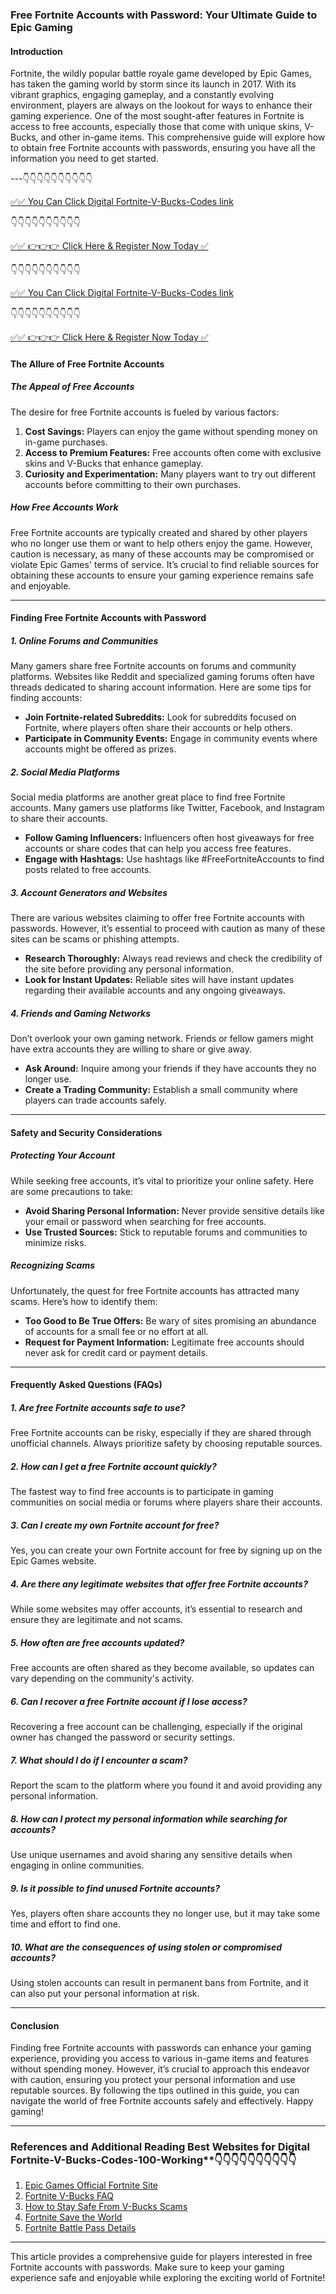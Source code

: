 ### Free Fortnite Accounts with Password: Your Ultimate Guide to Epic Gaming

#### Introduction

Fortnite, the wildly popular battle royale game developed by Epic Games, has taken the gaming world by storm since its launch in 2017. With its vibrant graphics, engaging gameplay, and a constantly evolving environment, players are always on the lookout for ways to enhance their gaming experience. One of the most sought-after features in Fortnite is access to free accounts, especially those that come with unique skins, V-Bucks, and other in-game items. This comprehensive guide will explore how to obtain free Fortnite accounts with passwords, ensuring you have all the information you need to get started. 

---👇👇👇👇👇👇👇👇👇👇

[✅✅ You Can Click Digital Fortnite-V-Bucks-Codes link](https://dmfarid.com/fortnite/)

 👇👇👇👇👇👇👇👇👇👇

 [✅✅ 👉👉👉 Click Here & Register Now Today ✅](https://dmfarid.com/fortnite/)
 
 
 👇👇👇👇👇👇👇👇👇👇

[✅✅ You Can Click Digital Fortnite-V-Bucks-Codes link](https://dmfarid.com/fortnite/)

 👇👇👇👇👇👇👇👇👇👇

 [✅✅ 👉👉👉 Click Here & Register Now Today ✅](https://dmfarid.com/fortnite/)

#### The Allure of Free Fortnite Accounts

##### The Appeal of Free Accounts

The desire for free Fortnite accounts is fueled by various factors:

1. **Cost Savings:** Players can enjoy the game without spending money on in-game purchases.
2. **Access to Premium Features:** Free accounts often come with exclusive skins and V-Bucks that enhance gameplay.
3. **Curiosity and Experimentation:** Many players want to try out different accounts before committing to their own purchases.

##### How Free Accounts Work

Free Fortnite accounts are typically created and shared by other players who no longer use them or want to help others enjoy the game. However, caution is necessary, as many of these accounts may be compromised or violate Epic Games' terms of service. It’s crucial to find reliable sources for obtaining these accounts to ensure your gaming experience remains safe and enjoyable.

---

#### Finding Free Fortnite Accounts with Password

##### 1. Online Forums and Communities

Many gamers share free Fortnite accounts on forums and community platforms. Websites like Reddit and specialized gaming forums often have threads dedicated to sharing account information. Here are some tips for finding accounts:

- **Join Fortnite-related Subreddits:** Look for subreddits focused on Fortnite, where players often share their accounts or help others.
- **Participate in Community Events:** Engage in community events where accounts might be offered as prizes.

##### 2. Social Media Platforms

Social media platforms are another great place to find free Fortnite accounts. Many gamers use platforms like Twitter, Facebook, and Instagram to share their accounts. 

- **Follow Gaming Influencers:** Influencers often host giveaways for free accounts or share codes that can help you access free features.
- **Engage with Hashtags:** Use hashtags like #FreeFortniteAccounts to find posts related to free accounts.

##### 3. Account Generators and Websites

There are various websites claiming to offer free Fortnite accounts with passwords. However, it’s essential to proceed with caution as many of these sites can be scams or phishing attempts. 

- **Research Thoroughly:** Always read reviews and check the credibility of the site before providing any personal information.
- **Look for Instant Updates:** Reliable sites will have instant updates regarding their available accounts and any ongoing giveaways.

##### 4. Friends and Gaming Networks

Don’t overlook your own gaming network. Friends or fellow gamers might have extra accounts they are willing to share or give away.

- **Ask Around:** Inquire among your friends if they have accounts they no longer use.
- **Create a Trading Community:** Establish a small community where players can trade accounts safely.

---

#### Safety and Security Considerations

##### Protecting Your Account

While seeking free accounts, it’s vital to prioritize your online safety. Here are some precautions to take:

- **Avoid Sharing Personal Information:** Never provide sensitive details like your email or password when searching for free accounts.
- **Use Trusted Sources:** Stick to reputable forums and communities to minimize risks.

##### Recognizing Scams

Unfortunately, the quest for free Fortnite accounts has attracted many scams. Here’s how to identify them:

- **Too Good to Be True Offers:** Be wary of sites promising an abundance of accounts for a small fee or no effort at all.
- **Request for Payment Information:** Legitimate free accounts should never ask for credit card or payment details.

---

#### Frequently Asked Questions (FAQs)

##### 1. Are free Fortnite accounts safe to use?

Free Fortnite accounts can be risky, especially if they are shared through unofficial channels. Always prioritize safety by choosing reputable sources.

##### 2. How can I get a free Fortnite account quickly?

The fastest way to find free accounts is to participate in gaming communities on social media or forums where players share their accounts.

##### 3. Can I create my own Fortnite account for free?

Yes, you can create your own Fortnite account for free by signing up on the Epic Games website.

##### 4. Are there any legitimate websites that offer free Fortnite accounts?

While some websites may offer accounts, it’s essential to research and ensure they are legitimate and not scams.

##### 5. How often are free accounts updated?

Free accounts are often shared as they become available, so updates can vary depending on the community's activity.

##### 6. Can I recover a free Fortnite account if I lose access?

Recovering a free account can be challenging, especially if the original owner has changed the password or security settings.

##### 7. What should I do if I encounter a scam?

Report the scam to the platform where you found it and avoid providing any personal information.

##### 8. How can I protect my personal information while searching for accounts?

Use unique usernames and avoid sharing any sensitive details when engaging in online communities.

##### 9. Is it possible to find unused Fortnite accounts?

Yes, players often share accounts they no longer use, but it may take some time and effort to find one.

##### 10. What are the consequences of using stolen or compromised accounts?

Using stolen accounts can result in permanent bans from Fortnite, and it can also put your personal information at risk.

---

#### Conclusion

Finding free Fortnite accounts with passwords can enhance your gaming experience, providing you access to various in-game items and features without spending money. However, it’s crucial to approach this endeavor with caution, ensuring you protect your personal information and use reputable sources. By following the tips outlined in this guide, you can navigate the world of free Fortnite accounts safely and effectively. Happy gaming!

---
 ### References and Additional Reading Best Websites for Digital  Fortnite-V-Bucks-Codes-100-Working**👇👇👇👇👇👇👇👇👇👇

1. [Epic Games Official Fortnite Site](https://sthcodes.com/fortnite/)
2. [Fortnite V-Bucks FAQ](https://dmfarid.com/fortnite/)
3. [How to Stay Safe From V-Bucks Scams](https://dmfarid.com/fortnite/)
4. [Fortnite Save the World](https://dmfarid.com/fortnite//)
5. [Fortnite Battle Pass Details](https://dmfarid.com/fortnite/)


---

This article provides a comprehensive guide for players interested in free Fortnite accounts with passwords. Make sure to keep your gaming experience safe and enjoyable while exploring the exciting world of Fortnite!